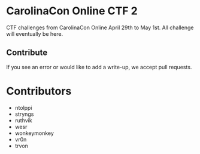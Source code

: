 # CarolinaCon Online CTF 2
CTF challenges from CarolinaCon Online April 29th to May 1st. All challenge will eventually be here.

## Contribute
If you see an error or would like to add a write-up, we accept pull requests.

# Contributors
- ntolppi
- stryngs
- ruthvik
- wesr
- wonkeymonkey
- vr0n
- trvon
